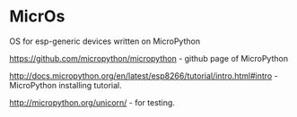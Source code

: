 # MicrOs
OS for esp-generic devices written on MicroPython

https://github.com/micropython/micropython - github page of MicroPython

http://docs.micropython.org/en/latest/esp8266/tutorial/intro.html#intro - MicroPython installing tutorial.

http://micropython.org/unicorn/ - for testing.
